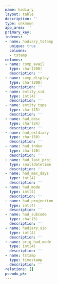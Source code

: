 ```yaml
---
name: hadiary
layout: table
description: ''
type: unknown
app_area: ''
primary_key: 
indexes:
- name: hadiary_tstamp
  unique: true
  columns:
  - tstamp
columns:
- name: comp_avail
  type: char(200)
  description: ''
- name: comp_display
  type: char(200)
  description: ''
- name: entity_sid
  type: int(4)
  description: ''
- name: entity_type
  type: char(15)
  description: ''
- name: had_desc
  type: char(24)
  description: ''
- name: had_extdiary
  type: char(50)
  description: ''
- name: had_index
  type: char(20)
  description: ''
- name: had_last_proj
  type: smalldatetime
  description: ''
- name: had_max_days
  type: int(4)
  description: ''
- name: had_mode
  type: int(4)
  description: ''
- name: had_projection
  type: int(4)
  description: ''
- name: had_subcode
  type: char(3)
  description: ''
- name: hadiary_sid
  type: int(4)
  description: ''
- name: orig_had_mode
  type: int(4)
  description: ''
- name: tstamp
  type: timestamp
  description: ''
relations: []
pseudo_pk: 
---
```


